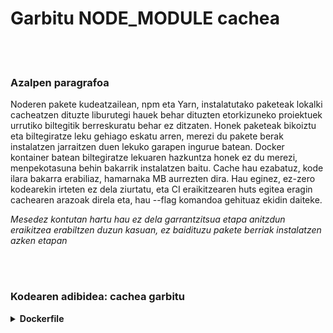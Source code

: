 # Garbitu NODE_MODULE cachea

<br/><br/>

### Azalpen paragrafoa

Noderen pakete kudeatzailean, npm eta Yarn, instalatutako paketeak lokalki cacheatzen dituzte liburutegi hauek behar dituzten etorkizuneko proiektuek urrutiko biltegitik berreskuratu behar ez ditzaten. Honek paketeak bikoiztu eta biltegiratze leku gehiago eskatu arren, merezi du pakete berak instalatzen jarraitzen duen lekuko garapen ingurue batean. Docker kontainer batean biltegiratze lekuaren hazkuntza honek ez du merezi, menpekotasuna behin bakarrik instalatzen baitu. Cache hau ezabatuz, kode ilara bakarra erabiliaz, hamarnaka MB aurrezten dira. Hau eginez, ez-zero kodearekin irteten ez dela ziurtatu, eta CI eraikitzearen huts egitea eragin cachearen arazoak direla eta, hau --flag komandoa gehituaz ekidin daiteke.

_Mesedez kontutan hartu hau ez dela garrantzitsua etapa anitzdun eraikitzea erabiltzen duzun kasuan, ez baidituzu pakete berriak instalatzen azken etapan_

<br/><br/>

### Kodearen adibidea: cachea garbitu

<details>
<summary><strong>Dockerfile</strong></summary>

```
FROM node:12-slim AS build
WORKDIR /usr/src/app
COPY package.json package-lock.json ./
RUN npm ci --production && npm cache clean --force

# Gainontzeko guztia hemen dator
```

</details>
